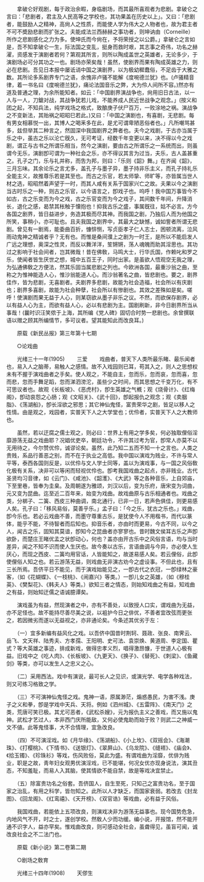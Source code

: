 <!-- { "loadSidebar": true } -->
　　拿破仑好观剧，每于政治余暇，身临剧场，而其最所喜观者为悲剧。拿破仑之言曰：「悲剧者，君主及人民高等之学校也，其功果盖在历史以上」。又曰：「悲剧者，能鼓励人之精神，高尙人之性质，而能使人学为伟大之人物者也，故为君主者不可不奬励悲剧而扩张之。夫能成法兰西赫赫之事功者，则坤讷由（Corneille）所作之悲剧感化之力为多。使坤氏而今尙在，予将荣授之以公爵。」拿破仑之言如是，吾不知拿破仑一生，际法国之变乱，挺身而救时艰，其志事之奇伟，功名之赫濯，资感发于演剧者若何？第观其所言，则所以陶成盖世之英雄者，无论多少，于演剧场必可分其功之一也。剧场亦荣矣哉！虽然，使剧界而果有陶成英雄之力，则必在悲剧。吾见日本报中屡诋诮中国之演剧界，以为极幼穉蠢俗，不足齿于大雅之数。其所论多系剧界专门之语，余愧非卢骚不能解《度啘德兰犹》也。(卢骚精音律，着一书名曰《度啘德兰犹》，痛论法国音乐之弊，大为伶人间所不容。)然亦有道及普通之理，为余所能知者。如云：「中国剧界演战争也，尙用旧日古法，以一人与一人，刀鎗对战，其战争犹若儿戏，不能养成人民近世战争之观念。」(按义和团之起，不知兵法，纯学戏场之格式，致酿庚子伏尸百万，一败涂地之祸。演战争之不变新法，其贻祸之昭昭巳若此。)又曰：「中国之演剧也，有喜剧，无悲剧。每有男女相慕悦一出，其博人之喝釆多在此，是尤可谓卑陋恶俗者也。」凡所嘲骂甚多，兹但举其二种言之，然固深中我国剧界之弊者也。夫今之戏剧，于古亦当属于乐之中，虽古之乐以沦亡旣久，无可考证，经数千年变更以来，决不得以今之戏剧，谓正与古书之所谓乐相当，然今之演剧，要由古之所谓乐之一系统而出，则虽谓今无乐，演剧卽可谓为一种社会之乐，亦不得议其言为过当，夫乐，古人盖甚重之。孔子之门，乐与礼并称，而吿为邦，则曰：「乐则《韶》舞。」在齐闻《韶》，三月忘味。其余论乐之言尤多，盖孔子与墨子异，墨子持非乐主义，而孔子持礼乐全能主义，故推尊乐若是其至也。而古之乐官，若太师挚、师旷等，亦皆属当世人材之选，昭昭然着声望于一时，而其人咸有关系于国家兴亡之故。夫果以今之演剧当古时乐之一种，则古之乐官，以今语言之，卽戏子也。呜呼！我中国万事皆今不如古，古之乐变而为今之戏，古之乐官变而为今之戏子，其间数千年间，升降消长，退化之感，曷禁其枨触于懐抱也！抑我古乐之盛，事属旣往，姑不必言。方今各国之剧界，皆日益进步，务造其极而尽其神。而我国之剧，乃独后人而为他国之所笑，事稍小，亦可耻也。且夫我国之剧界中，其最大之缺憾，诚如訾者所谓无悲剧。曾见有一剧焉，能委曲百折，慷悱恻，写贞臣孝子仁人志士，困顿流离，泣风雨动鬼神之精诚者乎？无有也。而惟是桑间濮上之剧为一时王，是所以不能启发人广远之理想，奥深之性灵，而反以舞洋洋，笙锵锵，荡人魂魄而助其淫思也。其功过之影响于社会间者，岂其微哉！昔在佛敎，马鸣大士，行华氏国，作赖叱和罗之乐，使闻者皆生厌世之想，城中五百王子，同时出家。是虽欲人悟观空无我之理，为弘通佛敎之方便法，然其乐固当属悲剧之列也。今欧洲各国，最重沙翁之曲，至称之为惟神能造人心，惟沙翁能道人心。而沙翁著名之曲，皆悲剧也。要之，剧界佳作，皆为悲剧，无喜剧者。夫剧界多悲剧，故能为社会造福，社会所以有庆剧也；剧界多喜剧，故能为社会种孽，社会所以有惨剧也。其效之差殊如是矣。嗟呼！使演剧而果无益于人心，则某窃欲从墨子非乐之议。不然，而欲保存剧界，必以有益人心为主，而欲有益人心，必以有悲剧为主。国剧刷新，非今日剧界所当从事哉！(曩时识汪笑侬于上海，其所编《党人碑》固切合时势一悲剧也。余曾撰联语以赠之顾其所编情节，多可议者。望其能知此而改良耳。) 

　　原载《新民丛报》第三年第十七期 

　　○论戏曲 

　　光绪三十一年(1905) 
　　三爱 
　　戏曲者，普天下人类所最乐睹、最乐闻者也，易入人之脑蒂，易触人之感情。故不入戏园则已耳，苟其入之，则人之思想权未有不握于演戏曲者之手矣。使人观之，不能自主，忽而乐，忽而哀，忽而喜，忽而悲，忽而手舞足蹈，忽而涕泗滂沱，虽些少之时间，而其思想之千变万化，有不可思议者也。故观《长板坡》、《恶虎村》，卽生英雄之气槪；观《烧骨计》、《红梅阁》，卽动哀怨之心肠；观《文昭关》、《武十回》，卽起报仇之观念；观《卖胭脂》、《荡湖船》，卽长淫欲之邪思；其它神仙鬼怪，富贵荣华之剧，皆足以移人之性情。由是观之，戏园者，实普天下人之大学堂也；优伶者，实普天下人之大教师也。 

　　虽然，若以迂腐之儒士观之，则必曰：世界上有用之学多矣，何必独取俚俗淫靡游荡无益之戏曲耶？况娼优吏卒，朝廷功令，不许其过考为官，卽常人亦莫不以无用待之，今尔赞优伶，诚谬论矣。虽然，此乃知二五而不知一十之言也。人类之贵贱，系品行善恶之别，而不在于执业之高低。我中国以演戏为贱业，不许与常人平等，泰西各国则反是，以优伶与文人学士同等，盖以为演戏事，与一国之风俗敎化极有关系，决非可以等闲而轻视优伶也。卽考我国戏曲之起点，亦非贱业。古代圣贤均习音律，如《云门》、《咸池》、《韶濩》、《大武》等之各种音乐，上自郊庙，下至里巷，皆奉为圭臬。及周朝遂为雅颂，刘汉以后，变为乐府，唐宋变为词曲，元又变为昆曲。迄至近二百年来，始变为戏曲。故戏曲原与古乐相通者也。戏曲之类，分梆子、二簧、西皮三种曲调，南北通行，已非一日，若声色俱佳，则更易感人矣。孔子曰：「移风易俗，莫善乎乐。」孟子曰：「今之乐，犹古之乐也。」戏曲，卽今乐也。若必云戏曲不善，而墨守尊重古乐，是犹使今人不用楷书，而代以篆体，能乎不能，不待智者而后知也。抑音乐者，亦由时而更易，今古不同，以今之人，闻古之乐，固知其莫谙，卽知今之昆曲者亦寥寥也。昔时魏文侯耳古乐之声卽欲卧，而楚庄王睹优孟之状卽动心，何也？盖亦由开古乐中之风俗言语，均与当时差异，闻之不知不识而使人生厌也。故今奏以古乐，言语曲调与今异，亦必使人生厌心，而现之西皮、二簧均用官话，人皆能知之，故遂易感人矣。若云俚俗，此卽使俚俗人知之也。若云游荡无益，则戏曲无非演古劝今之虚设事。不但此也，且有三长所焉。吾侪平日不能见，而于演戏始能见之，一卽古代之衣冠，一卽绿林之豪客，（如《花蝴蝶》、《一枝桃》、《闹嘉兴》等类。）一卽儿女之英雄，（如《穆桂英》、《樊梨花》、《韩夫人》等类。）欲知三者之情态，则始知戏曲之有益，知戏曲之有益，则始知迂儒之语诚臆谭矣。 

　　演戏虽为有益，然现演者之中，亦有不善处，以致授人口实，谓戏曲为无益，亦不足怪也。故不能持尽善尽美之说，以袓护今日之俳优，不善者宜改弦而更张之，若因微劣而遂以无益视之，亦非通论矣。今条述其优劣于左： 

　　（一）宜多新编有益风化之戏。以吾侪中国昔时荆轲、聂政、张良、南霁云、岳飞、文天祥、陆秀夫、方孝孺、王阳明、史可法、袁崇焕、黄道周、李定国、瞿式？等大英雄之事迹，排成新戏，做得忠孝义烈，唱得激昂慷，于世道人心极有益。旧戏中之《吃人肉》、《长板坡》、《九更天》、《换子》、《替死》、《刺梁》、《鱼藏剑》等类，亦可以发生人之忠义之心。 

　　（二）采用西法。戏中有演说，最可长人之见识，或演光学、电学各种戏法，则又可练习格致之学。 

　　（三）不可演神仙鬼怪之戏。鬼神一语，原属渺茫，煽惑愚民，为害不浅。庚子之义和拳，卽是学戏中天兵、天将。例如《泗州城》、《五雷阵》、《南天门》之类，荒唐可笑已极。其尤可恶者，《武松杀嫂》，元为报仇主义之善戏，而又施以鬼神。武松才艺过人，本非西门庆所能敌，又何必使鬼助而始于败？则武二之神威一文不値。此等鬼怪事，大不合情理，宜急改良。 

　　（四）不可演淫戏。如《月华缘》、《荡湖船》、《小上坆》、《双摇会》、《海潮珠》、《打樱桃》、《下情书》、《送银灯》、《翠屛山》、《乌龙院》、《缝褡》、《庙会》、《拾玉镯》、《珍珠衫》等戏，伤风败俗，莫此为盛。有谓戏曲为淫靡，优俳为贱业，职是之故，靑年妇女观男优演淫戏，已不能堪，何况女优亦现身说法，演其丑态，不知羞耻，而易人入其脑，使其情欲不能自禁，故是等戏决宜禁止。 

　　（五）除富贵功名之俗套。吾侪国人，自生至死，只知己之富贵功名，至于国家之治乱，有用之科学，皆勿知之。此所以人才缺乏，而国家衰弱。若改去《封龙图》、《回龙阁》、《红鸾禧》、《天开榜》、《双官诰》等戏曲，必有益于风俗。 

　　我国戏曲，若能依上五项改良，则演戏决非为游荡无益事也。现今国势危急，内地风气不开，时之士，遂创学校。然敎人少而功缓。编小说，开报馆，然不能开通不识字人，益亦罕矣。惟戏曲改良，则可感动全社会，虽聋得见，虽盲可闻，诚改良社会之不二法门也。 

　　原载《新小说》第二卷第二期 

　　○剧场之敎育 

　　光绪三十四年(1908) 
　　天僇生 
